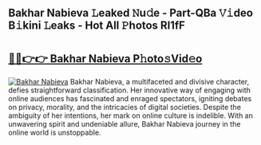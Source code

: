 ## Bakhar Nabieva 𝙻eaked 𝙽u𝚍e - Part-QBa 𝚅𝚒deo B𝚒kini 𝙻eaks - Hot All 𝙿hotos Rl1fF

# <h2><a href="http://ld0dwij.urlbe.top/?page=Bakhar+Nabieva">🔗🔗👉👉 Bakhar Nabieva P𝚑oto𝚜Vid𝚎o</a></h2>

[![Bakhar Nabieva](https://i.imgur.com/eBuTRDB.gif)](http://ld0dwij.urlbe.top/?page=Bakhar+Nabieva)
Bakhar Nabieva, a multifaceted and divisive character, defies straightforward classification. Her innovative way of engaging with online audiences has fascinated and enraged spectators, igniting debates on privacy, morality, and the intricacies of digital societies. Despite the ambiguity of her intentions, her mark on online culture is indelible. With an unwavering spirit and undeniable allure, Bakhar Nabieva journey in the online world is unstoppable.
